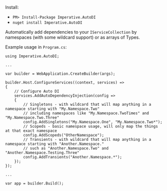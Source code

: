 Install:

- `PM> Install-Package Imperative.AutoDI`
- `nuget install Imperative.AutoDI`

Automatically add dependencies to your `IServiceCollection` by namespaces (with some wildcard support) or as arrays of Types.

Example usage in `Program.cs`:

```
using Imperative.AutoDI;

...

var builder = WebApplication.CreateBuilder(args);

builder.Host.ConfigureServices((context, services) =>
{
    // Configure Auto DI
    services.AddAutoDependencyInjection(config =>
    {
        // Singletons - with wildcard that will map anything in a namespace starting with "My.Namespace.Two"
        // including namespaces like "My.Namespace.TwoTimes" and "My.Namespace.Two.Three"
        config.AddSingletons("My.Namespace.One", "My.Namespace.Two*");
        // Scopeds - basic namespace usage, will only map the things at that exact namespace
        config.AddScopeds("OtherNamespace");
        // Transients - with wildcard that will map anything in a namespace starting with "Another.Namespace."
        // such as "Another.Namespace.Two" and "Another.Namespace.Testing.Three"
        config.AddTransients("Another.Namespace.*");
    });
});

...

var app = builder.Build();
```
